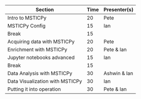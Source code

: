 
| Section                         | Time | Presenter(s)    |
|---------------------------------|------|-----------------|
| Intro to MSTICPy                | 20   | Pete            |
| MSTICPy Config                  | 15   | Ian             |
| Break                           | 15   |                 |
| Acquiring data with MSTICPy     | 20   | Pete            |
| Enrichment with MSTICPy         | 20   | Pete & Ian      |
| Jupyter notebooks advanced      | 15   | Ian             |
| Break                           | 15   |                 |
| Data Analysis with MSTICPy      | 30   | Ashwin & Ian    |
| Data Visualization with MSTICPy | 30   | Ian             |
| Putting it into operation       | 30   | Pete & Ian      |
